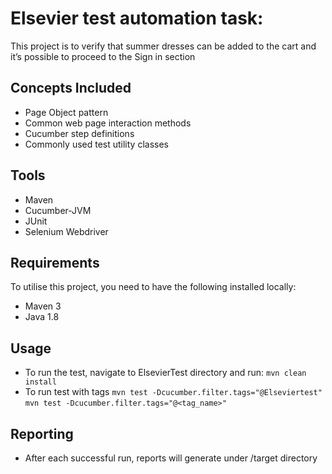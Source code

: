 # Elsevier test automation task:

This project is to verify that summer dresses can be added to the cart and it’s possible to proceed to the Sign in section

## Concepts Included
*	Page Object pattern
*	Common web page interaction methods
*	Cucumber step definitions
*	Commonly used test utility classes

## Tools
*	Maven
*	Cucumber-JVM
*	JUnit
*	Selenium Webdriver

## Requirements
To utilise this project, you need to have the following installed locally:
*	Maven 3
*	Java 1.8

## Usage
* To run the test, navigate to ElsevierTest directory and run:
   `mvn clean install`
* To run test with tags
  `mvn test -Dcucumber.filter.tags="@Elseviertest"`
  `mvn test -Dcucumber.filter.tags="@<tag_name>"`
## Reporting
* After each successful run, reports will generate under /target directory 
